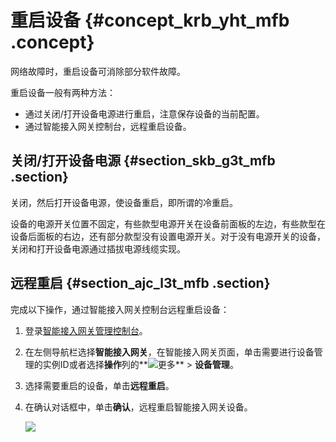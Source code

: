# 重启设备 {#concept_krb_yht_mfb .concept}

网络故障时，重启设备可消除部分软件故障。

重启设备一般有两种方法：

-   通过关闭/打开设备电源进行重启，注意保存设备的当前配置。
-   通过智能接入网关控制台，远程重启设备。

## 关闭/打开设备电源 {#section_skb_g3t_mfb .section}

关闭，然后打开设备电源，使设备重启，即所谓的冷重启。

设备的电源开关位置不固定，有些款型电源开关在设备前面板的左边，有些款型在设备后面板的右边，还有部分款型没有设置电源开关。对于没有电源开关的设备，关闭和打开设备电源通过插拔电源线缆实现。

## 远程重启 {#section_ajc_l3t_mfb .section}

完成以下操作，通过智能接入网关控制台远程重启设备：

1.  登录[智能接入网关管理控制台](https://smartag.console.aliyun.com/)。
2.  在左侧导航栏选择**智能接入网关**，在智能接入网关页面，单击需要进行设备管理的实例ID或者选择**操作**列的**![更多](http://static-aliyun-doc.oss-cn-hangzhou.aliyuncs.com/assets/img/817045/156329496350940_zh-CN.png)** \> **设备管理**。
3.  选择需要重启的设备，单击**远程重启**。
4.  在确认对话框中，单击**确认**，远程重启智能接入网关设备。

    ![](http://static-aliyun-doc.oss-cn-hangzhou.aliyuncs.com/assets/img/23951/156329496351649_zh-CN.png)


